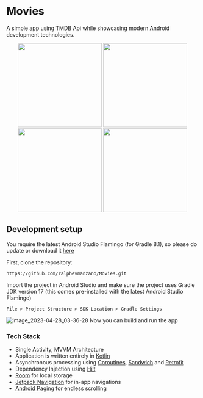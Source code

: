# Movies
A simple app using TMDB Api while showcasing modern Android development technologies.
<p align="center">
  <img src="https://github.com/ralphevmanzano/Movies/assets/18175202/b149dbc9-1677-45c7-a33e-e2addc75443b" width="220" />
  <img src="https://github.com/ralphevmanzano/Movies/assets/18175202/d365b253-04a3-4474-8e88-48ad7a1cb9b3" width="220" /> 
  <img src="https://github.com/ralphevmanzano/Movies/assets/18175202/cf6f8d1b-1922-4a36-b436-f52d50e5292f" width="220" /> 
  <img src="https://github.com/ralphevmanzano/Movies/assets/18175202/92d1f86f-9436-463e-ad7c-ad6859385f02" width="220" /> 
</p>

## Development setup

You require the latest Android Studio Flamingo (for Gradle 8.1), so please do update or download it [here](https://developer.android.com/studio)

First, clone the repository: 
```
https://github.com/ralphevmanzano/Movies.git
```
Import the project in Android Studio and make sure the project uses Gradle JDK version 17 (this comes pre-installed with the latest Android Studio Flamingo)
```
File > Project Structure > SDK Location > Gradle Settings
```
![image_2023-04-28_03-36-28](https://user-images.githubusercontent.com/18175202/234985295-8b50eb82-38bf-44a4-b94a-9318ef40d814.png)
Now you can build and run the app

### Tech Stack
- Single Activity, MVVM Architecture
- Application is written entirely in [Kotlin](https://kotlinlang.org)
- Asynchronous processing using [Coroutines](https://kotlin.github.io/kotlinx.coroutines/), [Sandwich](https://github.com/skydoves/sandwich) and [Retrofit](https://square.github.io/retrofit/)
- Dependency Injection using [Hilt](https://developer.android.com/training/dependency-injection/hilt-android)
- [Room](https://developer.android.com/training/data-storage/room) for local storage
- [Jetpack Navigation](https://developer.android.com/guide/navigation) for in-app navigations
- [Android Paging](https://developer.android.com/topic/libraries/architecture/paging/v3-overview) for endless scrolling 
